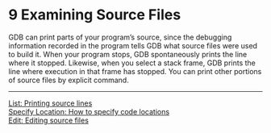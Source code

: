 # 9 Examining Source Files

GDB can print parts of your program’s source, since the debugging information recorded in the program tells GDB what source files were used to build it. When your program stops, GDB spontaneously prints the line where it stopped. Likewise, when you select a stack frame, GDB prints the line where execution in that frame has stopped. You can print other portions of source files by explicit command.

----

[List: Printing source lines](./9_1_Printing_Source_Lines.md)<br />
[Specify Location: How to specify code locations](./9_2_Specifying_a_Location.md)<br />
[Edit: Editing source files](./9_3_Editing_Source_Files.md)<br />
